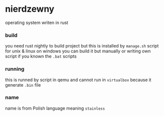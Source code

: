 # nierdzewny
operating system writen in rust

### build
you need rust nightly to build project but this is installed by `manage.sh` script for unix & linux
on windows you can build it but manually or writing own script if you known the `.bat` scripts

### running
this is runned by script in qemu and cannot run in `virtualbox` because it generate `.bin` file

### name
name is from Polish language meaning `stainless`
